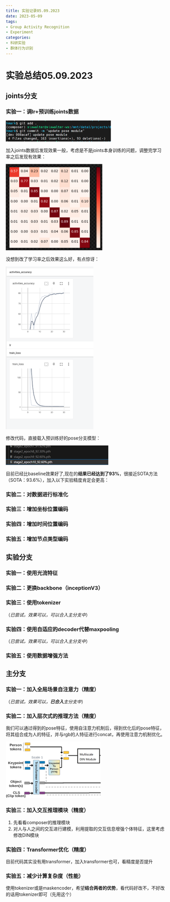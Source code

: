 ```yaml
---
title: 实验记录05.09.2023
date: 2023-05-09
tags: 
- Group Activity Recognition
- Experiment
categories:
- 科研实验
- 群体行为识别
---
```


# 实验总结05.09.2023

## joints分支

### 实验一：调lr+预训练joints数据

<img src="https://raw.githubusercontent.com/coelien/image-hosting/master/img/image-20230510094950231.png" alt="image-20230510094950231" style="zoom:50%;" />

加入joints数据后发现效果一般，考虑是不是joints本身训练的问题，调整完学习率之后发现有效果：

<img src="https://raw.githubusercontent.com/coelien/image-hosting/master/img/image-20230510090908675.png" alt="image-20230510090908675" style="zoom:50%;" />

没想到改了学习率之后效果这么好，有点惊讶：

<img src="https://raw.githubusercontent.com/coelien/image-hosting/master/img/image-20230510091019743.png" alt="image-20230510091019743" style="zoom:50%;" />

修改代码，直接载入预训练好的pose分支模型：

<img src="https://raw.githubusercontent.com/coelien/image-hosting/master/img/image-20230510135959545.png" alt="image-20230510135959545" style="zoom:50%;" />

目前已经比baseline效果好了,现在的**结果已经达到了93%**，很接近SOTA方法（SOTA：93.6%），加入以下实验精度肯定会更高：

### 实验二：对数据进行标准化

### 实验三：增加坐标位置编码

### 实验四：增加时间位置编码

### 实验五：增加节点类型编码

## 实验分支

### 实验一：使用光流特征

### 实验二：更换backbone（inceptionV3）

### 实验三：使用tokenizer

（*已尝试，效果可以，可以合入主分支中*）

### 实验四：使用自适应的decoder代替maxpooling

（*已尝试，效果可以，可以合入主分支中*）

### 实验五：使用数据增强方法

## 主分支

### 实验一：加入全局场景自注意力（精度）

（*已尝试，效果可以，**已合入**主分支中*）

### 实验二：加入层次式的推理方法（精度）

我们可以通过得到的pose特征，使用自注意力机制后，得到优化后的pose特征，将其组合成为人的特征，并与rgb的人特征进行concat，再使用注意力机制优化。

<img src="https://raw.githubusercontent.com/coelien/image-hosting/master/img/image-20230510170455828.png" alt="image-20230510170455828" style="zoom:50%;" />

### 实验三：加入交互推理模块（精度）

1. 先看看composer的推理模块
2. 对人与人之间的交互进行建模，利用提取的交互信息增强个体特征，这里考虑修改DIN模块

### 实验四：Transformer优化（精度）

目前代码其实没有用transformer，加入transformer也可，看精度是否提升

### 实验五：减少计算复杂度（性能）

使用tokenizer或是maskencoder，希望**结合两者的优势**，看代码好改不，不好改的话用tokenizer即可（先用这个）

